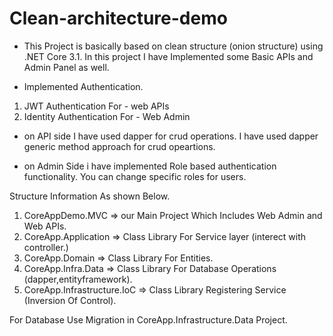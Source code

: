 # Clean-architecture-demo
* This Project is basically based on clean structure (onion structure) using .NET Core 3.1.
In this project I have Implemented some Basic APIs and Admin Panel as well.

* Implemented Authentication.

1. JWT Authentication For - web APIs
2. Identity Authentication For - Web Admin

* on API side I have used dapper for crud operations.
  I have used dapper generic method approach for crud opeartions.

* on Admin Side i have implemented Role based authentication functionality. You can change specific roles for users.

Structure Information As shown Below.

1. CoreAppDemo.MVC
 => our Main Project Which Includes Web Admin and Web APIs.
2. CoreApp.Application
=> Class Library For Service layer (interect with controller.)
3. CoreApp.Domain
=> Class Library For Entities.
4. CoreApp.Infra.Data
=> Class Library For Database Operations (dapper,entityframework).
5. CoreApp.Infrastructure.IoC
=> Class Library Registering Service (Inversion Of Control).

For Database Use Migration in CoreApp.Infrastructure.Data Project.
